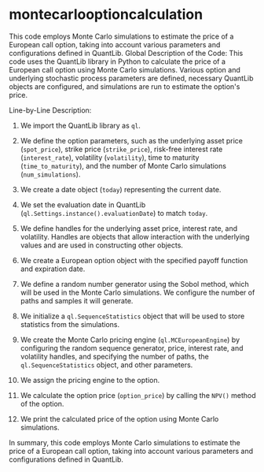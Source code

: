 # montecarlooptioncalculation
 This code employs Monte Carlo simulations to estimate the price of a European call option, taking into account various parameters and configurations defined in QuantLib.
Global Description of the Code:
This code uses the QuantLib library in Python to calculate the price of a European call option using Monte Carlo simulations. Various option and underlying stochastic process parameters are defined, necessary QuantLib objects are configured, and simulations are run to estimate the option's price.

Line-by-Line Description:

1. We import the QuantLib library as `ql`.

3. We define the option parameters, such as the underlying asset price (`spot_price`), strike price (`strike_price`), risk-free interest rate (`interest_rate`), volatility (`volatility`), time to maturity (`time_to_maturity`), and the number of Monte Carlo simulations (`num_simulations`).

6. We create a date object (`today`) representing the current date.

9. We set the evaluation date in QuantLib (`ql.Settings.instance().evaluationDate`) to match `today`.

12. We define handles for the underlying asset price, interest rate, and volatility. Handles are objects that allow interaction with the underlying values and are used in constructing other objects.

15. We create a European option object with the specified payoff function and expiration date.

18. We define a random number generator using the Sobol method, which will be used in the Monte Carlo simulations. We configure the number of paths and samples it will generate.

21. We initialize a `ql.SequenceStatistics` object that will be used to store statistics from the simulations.

24. We create the Monte Carlo pricing engine (`ql.MCEuropeanEngine`) by configuring the random sequence generator, price, interest rate, and volatility handles, and specifying the number of paths, the `ql.SequenceStatistics` object, and other parameters.

30. We assign the pricing engine to the option.

33. We calculate the option price (`option_price`) by calling the `NPV()` method of the option.

36. We print the calculated price of the option using Monte Carlo simulations.

In summary, this code employs Monte Carlo simulations to estimate the price of a European call option, taking into account various parameters and configurations defined in QuantLib.
